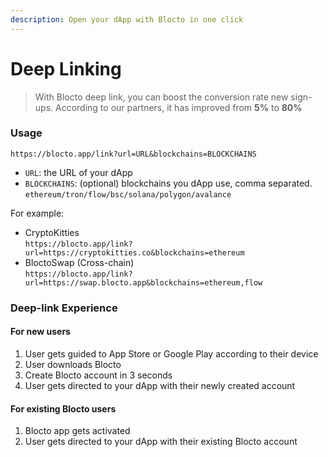 ```yaml
---
description: Open your dApp with Blocto in one click
---
```


# Deep Linking

> With Blocto deep link, you can boost the conversion rate new sign-ups. According to our partners, it has improved from **5%** to **80%**

### Usage

```http
https://blocto.app/link?url=URL&blockchains=BLOCKCHAINS
```

* `URL`: the URL of your dApp
* `BLOCKCHAINS`: (optional) blockchains you dApp use, comma separated. `ethereum/tron/flow/bsc/solana/polygon/avalance`

For example:

* CryptoKitties\
  `https://blocto.app/link?url=https://cryptokitties.co&blockchains=ethereum`
* BloctoSwap (Cross-chain)\
  `https://blocto.app/link?url=https://swap.blocto.app&blockchains=ethereum,flow`

### Deep-link Experience

#### For new users

1. User gets guided to App Store or Google Play according to their device
2. User downloads Blocto
3. Create Blocto account in 3 seconds
4. User gets directed to your dApp with their newly created account

#### For existing Blocto users

1. Blocto app gets activated
2. User gets directed to your dApp with their existing Blocto account
